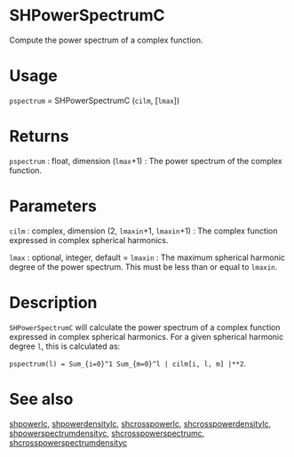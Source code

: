 # SHPowerSpectrumC

Compute the power spectrum of a complex function.

# Usage

`pspectrum` = SHPowerSpectrumC (`cilm`, [`lmax`])

# Returns

`pspectrum` : float, dimension (`lmax`+1)
:   The power spectrum of the complex function.

# Parameters

`cilm` : complex, dimension (2, `lmaxin`+1, `lmaxin`+1)
:   The complex function expressed in complex spherical harmonics.

`lmax` : optional, integer, default = `lmaxin`
:   The maximum spherical harmonic degree of the power spectrum. This must be less than or equal to `lmaxin`.

# Description

`SHPowerSpectrumC` will calculate the power spectrum of a complex function expressed in complex spherical harmonics. For a given spherical harmonic degree `l`, this is  calculated as:

`pspectrum(l) = Sum_{i=0}^1 Sum_{m=0}^l | cilm[i, l, m] |**2`.

# See also

[shpowerlc](pyshpowerlc.html), [shpowerdensitylc](pyshpowerdensitylc.html), [shcrosspowerlc](pyshcrosspowerlc.html), [shcrosspowerdensitylc](pyshcrosspowerdensitylc.html), [shpowerspectrumdensityc](pyshpowerspectrumdensityc.html), [shcrosspowerspectrumc](pyshcrosspowerspectrumc.html), [shcrosspowerspectrumdensityc](pyshcrosspowerspectrumdensityc.html)
